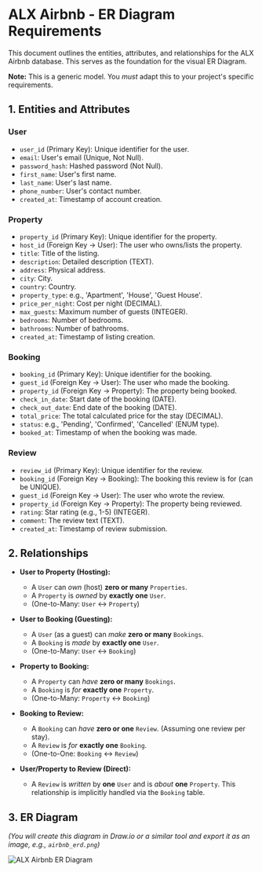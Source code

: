 # ALX Airbnb - ER Diagram Requirements

This document outlines the entities, attributes, and relationships for the ALX Airbnb database. This serves as the foundation for the visual ER Diagram.

**Note:** This is a generic model. You *must* adapt this to your project's specific requirements.

## 1. Entities and Attributes

### User
* `user_id` (Primary Key): Unique identifier for the user.
* `email`: User's email (Unique, Not Null).
* `password_hash`: Hashed password (Not Null).
* `first_name`: User's first name.
* `last_name`: User's last name.
* `phone_number`: User's contact number.
* `created_at`: Timestamp of account creation.

### Property
* `property_id` (Primary Key): Unique identifier for the property.
* `host_id` (Foreign Key -> User): The user who owns/lists the property.
* `title`: Title of the listing.
* `description`: Detailed description (TEXT).
* `address`: Physical address.
* `city`: City.
* `country`: Country.
* `property_type`: e.g., 'Apartment', 'House', 'Guest House'.
* `price_per_night`: Cost per night (DECIMAL).
* `max_guests`: Maximum number of guests (INTEGER).
* `bedrooms`: Number of bedrooms.
* `bathrooms`: Number of bathrooms.
* `created_at`: Timestamp of listing creation.

### Booking
* `booking_id` (Primary Key): Unique identifier for the booking.
* `guest_id` (Foreign Key -> User): The user who made the booking.
* `property_id` (Foreign Key -> Property): The property being booked.
* `check_in_date`: Start date of the booking (DATE).
* `check_out_date`: End date of the booking (DATE).
* `total_price`: The total calculated price for the stay (DECIMAL).
* `status`: e.g., 'Pending', 'Confirmed', 'Cancelled' (ENUM type).
* `booked_at`: Timestamp of when the booking was made.

### Review
* `review_id` (Primary Key): Unique identifier for the review.
* `booking_id` (Foreign Key -> Booking): The booking this review is for (can be UNIQUE).
* `guest_id` (Foreign Key -> User): The user who wrote the review.
* `property_id` (Foreign Key -> Property): The property being reviewed.
* `rating`: Star rating (e.g., 1-5) (INTEGER).
* `comment`: The review text (TEXT).
* `created_at`: Timestamp of review submission.

## 2. Relationships

* **User to Property (Hosting):**
    * A `User` can *own* (host) **zero or many** `Properties`.
    * A `Property` is *owned* by **exactly one** `User`.
    * (One-to-Many: `User` <-> `Property`)

* **User to Booking (Guesting):**
    * A `User` (as a guest) can *make* **zero or many** `Bookings`.
    * A `Booking` is *made* by **exactly one** `User`.
    * (One-to-Many: `User` <-> `Booking`)

* **Property to Booking:**
    * A `Property` can *have* **zero or many** `Bookings`.
    * A `Booking` is *for* **exactly one** `Property`.
    * (One-to-Many: `Property` <-> `Booking`)

* **Booking to Review:**
    * A `Booking` can *have* **zero or one** `Review`. (Assuming one review per stay).
    * A `Review` is *for* **exactly one** `Booking`.
    * (One-to-One: `Booking` <-> `Review`)

* **User/Property to Review (Direct):**
    * A `Review` is *written* by **one** `User` and is *about* **one** `Property`. This relationship is implicitly handled via the `Booking` table.

## 3. ER Diagram

*(You will create this diagram in Draw.io or a similar tool and export it as an image, e.g., `airbnb_erd.png`)*

![ALX Airbnb ER Diagram](airbnb_erd.png)
